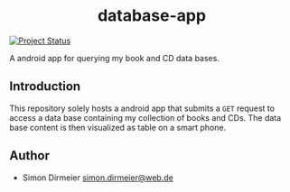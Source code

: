 <h1 align="center"> database-app </h1>

[![Project Status](http://www.repostatus.org/badges/latest/inactive.svg)](http://www.repostatus.org/#inactive)


A android app for querying my book and CD data bases.

## Introduction

This repository solely hosts a android app that submits a `GET` request to access a data base containing my collection of books and CDs.
The data base content is then visualized as table on a smart phone.

## Author

* Simon Dirmeier <a href="mailto:simon.dirmeier@web.de">simon.dirmeier@web.de</a>
